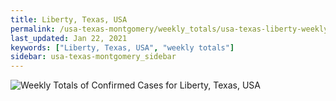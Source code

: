```yaml
---
title: Liberty, Texas, USA
permalink: /usa-texas-montgomery/weekly_totals/usa-texas-liberty-weekly_totals.html
last_updated: Jan 22, 2021
keywords: ["Liberty, Texas, USA", "weekly totals"]
sidebar: usa-texas-montgomery_sidebar
---
```


![Weekly Totals of Confirmed Cases for Liberty, Texas, USA](/covid_tracker/images/graphs/usa-texas-liberty-weekly_totals_graph.png)

